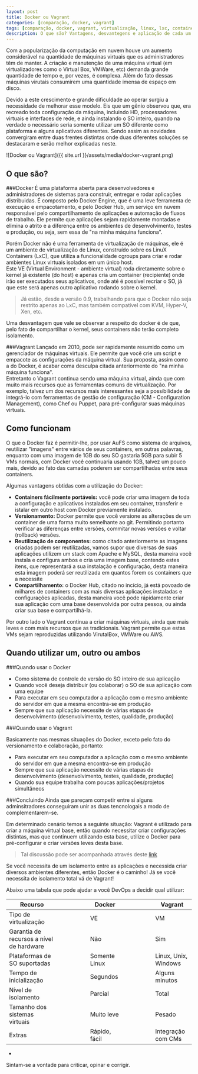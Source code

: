 ```yaml
---
layout: post
title: Docker ou Vagrant
categories: [comparação, docker, vagrant]
tags: [comparação, docker, vagrant, virtualização, linux, lxc, container, devops]
description: O que são? Vantagens, desvantegens e aplicação de cada um deles
---
```


Com a popularização da computação em nuvem houve um aumento considerável na quantidade de máquinas virtuais que os administradores têm de manter. A criação e manutenção de uma máquina virtual (em virtualizadores como o Virtual Box, VMWare, etc) demanda grande quantidade de tempo e, por vezes, é complexa. Além do fato dessas máquinas virutais consumirem uma quantidade imensa de espaço em disco.

Devido a este crescimento e grande dificuldade ao operar surgiu a necessidade de melhorar esse modelo. Eis que um gênio observou que, era recreado toda configuração da máquina, incluindo HD, processadores virtuais e interfaces de rede, e ainda instalando o SO inteiro, quando na verdade o necessário seria somente utilizar um SO diferente como plataforma e alguns aplicativos diferentes. Sendo assim as novidades convergiram entre duas frentes distintas onde duas diferentes soluções se destacaram e serão melhor explicadas neste.

![Docker ou Vagrant]({{ site.url }}/assets/media/docker-vagrant.png)  

O que são?
-----

###Docker
É uma plataforma aberta para desenvolvedores e administradores de sistemas para construir, entregar e rodar aplicações distribuidas. É composto pelo Docker Engine, que é uma leve ferramenta de execução e empacotamento, e pelo Docker Hub, um serviço em nuvem responsável pelo compartilhamento de aplicações e automação de fluxos de trabalho. Ele permite que aplicações sejam rapidamente montadas e elimina o atrito e a diferença entre os ambientes de desenvolvimento, testes e produção, ou seja, sem essa de "na minha máquina funciona".  

Porém Docker não é uma ferramenta de virtualização de máquinas, ele é um ambiente de virtualização de Linux, construído sobre os LinuX Containers (LxC), que utiliza a funcionalidade cgroups para criar e rodar ambientes Linux virtuais isolados em um único host.  
Este VE (Virtual Environment - ambiente virtual) roda diretamente sobre o kernel já existente (do host) e apenas cria um container (recipiente) onde irão ser executados seus aplicativos, onde até é possível recriar o SO, já que este será apenas outro aplicativo rodando sobre o kernel.  

> Já estão, desde a versão 0.9, trabalhando para que o Docker não seja restrito apenas ao LxC, mas também compatível com KVM, Hyper-V, Xen, etc.

Uma desvantagem que vale se observar a respeito do docker é de que, pelo fato de compartilhar o kernel, seus containers não terão completo isolamento.

###Vagrant
Lançado em 2010, pode ser rapidamente resumido como um gerenciador de máquinas virtuais. Ele permite que você crie um script e empacote as configurações da máquina virtual. Sua proposta, assim como a do Docker, é acabar coma desculpa citada anteriormente do "na minha máquina funciona".  
Entretanto o Vagrant continua sendo uma máquina virtual, ainda que com muito mais recursos que as ferramentas comuns de virtualização. Por exemplo, talvez um dos recursos mais interessantes seja a possibilidade de integrá-lo com ferramentas de gestão de configuração (CM - Configuration Management), como Chef ou Puppet, para pré-configurar suas máquinas virtuais.

Como funcionam
-----

O que o Docker faz é permitir-lhe, por usar AuFS como sistema de arquivos, reutilizar "imagens" entre vários de seus containers, em outras palavras, enquanto com uma imagem de 1GB do seu SO gastaria 5GB para subir 5 VMs normais, com Docker você continuaria usando 1GB, talvez um pouco mais, devido ao fato das camadas poderem ser compartilhadas entre seus containers.

Algumas vantagens obtidas com a utilização do Docker:

* <strong>Containers fácilmente portáveis:</strong> você pode criar uma imagem de toda a configuração e aplicativos instalados em seu container, transferir e istalar em outro host com Docker previamente instalado.
* <strong>Versionamento:</strong> Docker permite que você versione as alterações de um container de uma forma muito semelhante ao git. Permitindo portanto verificar as diferenças entre versões, commitar novas versões e voltar (rollback) versões.
* <strong>Reutilização de componentes:</strong> como citado anteriormente as imagens criadas podem ser reutilizadas, vamos supor que diversas de suas aplicações utilizem um stack com Apache e MySQL, desta maneira você instala e configura ambos e cria uma imagem base, contendo estes itens, que representará a sua instalação e configuração, desta maneira esta imagem poderá ser reutilizada em quantos forem os containers que a necessite
* <strong>Compartilhamento:</strong> o Docker Hub, citado no incício, já está povoado de milhares de containers com as mais diversas aplicações instaladas e configurações aplicadas, desta maneira você pode rápidamente criar sua aplicação com uma base desenvolvida por outra pessoa, ou ainda criar sua base e compartilhá-la.

Por outro lado o Vagrant continua a criar máquinas virtuais, ainda que mais leves e com mais recursos que as tradicionais. Vagrant permite que estas VMs sejam reproduzidas utilizando VirutalBox, VMWare ou AWS.

Quando utilizar um, outro ou ambos
-----

###Quando usar o Docker

* Como sistema de controle de versão do SO inteiro de sua aplicação
* Quando você deseja distribuir (ou colaborar) o SO de sua aplicação com uma equipe
* Para executar em seu computador a aplicação com o mesmo ambiente do servidor em que a mesma encontra-se em produção
* Sempre que sua aplicação necessite de várias etapas de desenvolvimento (desenvolvimento, testes, qualidade, produção)

###Quando usar o Vagrant

Basicamente nas mesmas situações do Docker, exceto pelo fato do versionamento e colaboração, portanto:

* Para executar em seu computador a aplicação com o mesmo ambiente do servidor em que a mesma encontra-se em produção
* Sempre que sua aplicação necessite de várias etapas de desenvolvimento (desenvolvimento, testes, qualidade, produção)
* Quando sua equipe trabalha com poucas aplicações/projetos simultâneos

###Concluindo
Ainda que pareçam competir entre si alguns adminsitradores conseguiram unir as duas tencnologais a modo de complementarem-se. 

Em determinado cenário temos a seguinte situação: Vagrant é utilizado para criar a máquina virtual base, então quando necessitar criar configurações distintas, mas que continuem utilizando esta base, utilize o Docker para pré-configurar e criar versões leves desta base. 

> Tal discussão pode ser acompanhada através deste <a href="http://stackoverflow.com/questions/16047306/how-is-docker-io-different-from-a-normal-virtual-machine?rq=1">link</a>

Se você necessita de um isolamento entre as aplicações e necessida criar diversos ambientes diferentes, então Docker é o caminho! Já se você necessita de isolamento total vá de Vagrant!

Abaixo uma tabela que pode ajudar a você DevOps a decidir qual utilizar:

|Recurso 										| | | | | |Docker 		| | | | | |Vagrant 										|
|-----------------------------------------------|-|-|-|-|-|-------------|-|-|-|-|-|---------------------------------------------|
|Tipo de virtualização 							| | | | | |VE			| | | | | |VM 											|
|Garantia de recursos a nível de hardware 		| | | | | |Não			| | | | | |Sim 											|
|Plataformas de SO suportadas 					| | | | | |Somente Linux| | | | | |Linux, Unix, Windows 						|
|Tempo de inicialização 						| | | | | |Segundos		| | | | | |Alguns minutos 								|
|Nível de isolamento 							| | | | | |Parcial		| | | | | |Total 										|
|Tamanho dos sistemas virtuais 					| | | | | |Muito leve	| | | | | |Pesado 										|
|Extras 										| | | | | |Rápido, fácil| | | | | |Integração com CMs 							|

-

<p class="small"> 
Sintam-se a vontade para criticar, opinar e corrigir.
</p>
